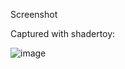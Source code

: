Screenshot

Captured with shadertoy:

![image](https://github.com/Vivaldi101/Raymarching-SDF/assets/104928038/82634de9-36be-4e43-be54-ac73874f22d6)

